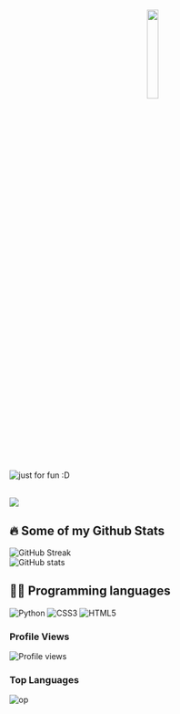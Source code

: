 <h1 align="center">

  <a href="https://github.com/cumoon"><img src="https://github.com/vimalverma558/vimalverma558/blob/v2/img/hello.gif" width="20%"></a>

</h1>

<p align="center">

  <img src="https://user-images.githubusercontent.com/89135083/194812319-b3630f42-576c-4c58-841c-0a6d9e054c78.svg" alt="just for fun :D"></a>

</p><br>
  <a href="https://t.me/Dev_moon"><img src="https://img.shields.io/badge/Telegram-2CA5E0?style=for-the-badge&logo=telegram&logoColor=white"></a>
</p>
  
## 🔥 Some of my Github Stats

![GitHub Streak](https://github-readme-streak-stats.herokuapp.com?user=CUMOOn&theme=radical&hide_border=true)
</br>
![GitHub stats](https://github-readme-stats.vercel.app/api?username=CUMOON&show_icons=true&theme=radical&hide_border=true&count_private=true)
</br>


## 👨‍💻 Programming languages

![Python](https://img.shields.io/badge/Python-%2314354C?&style=for-the-badge&logoColor=white&logo=python)
![CSS3](https://img.shields.io/badge/CSS3-1572B6?style=for-the-badge&logo=css3&logoColor=white)
![HTML5](https://img.shields.io/badge/HTML5-E34F26?style=for-the-badge&logo=html5&logoColor=white)

### Profile Views
![Profile views](https://hits.seeyoufarm.com/api/count/incr/badge.svg?url=https://github.com/CUMOON/lord)
### Top Languages
![op](https://github-readme-stats.vercel.app/api/top-langs/?username=CUMOON&theme=radical&layout=compact&langs_count=6&hide_border=true)
